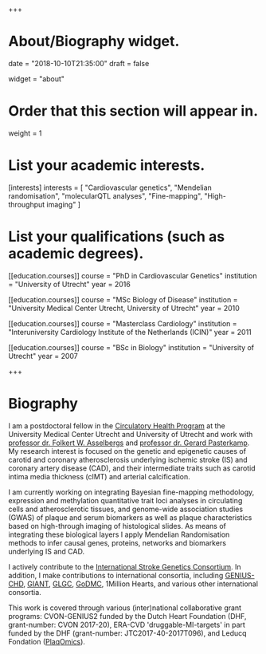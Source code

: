 +++
# About/Biography widget.

date = "2018-10-10T21:35:00"
draft = false

widget = "about"

# Order that this section will appear in.
weight = 1

# List your academic interests.
[interests]
  interests = [
    "Cardiovascular genetics",
    "Mendelian randomisation",
    "molecularQTL analyses",
    "Fine-mapping",
    "High-throughput imaging"
  ]

# List your qualifications (such as academic degrees).
[[education.courses]]
  course = "PhD in Cardiovascular Genetics"
  institution = "University of Utrecht"
  year = 2016

[[education.courses]]
  course = "MSc Biology of Disease"
  institution = "University Medical Center Utrecht, University of Utrecht"
  year = 2010

[[education.courses]]
  course = "Masterclass Cardiology"
  institution = "Interuniversity Cardiology Institute of the Netherlands (ICIN)"
  year = 2011

[[education.courses]]
  course = "BSc in Biology"
  institution = "University of Utrecht"
  year = 2007
 
+++

# Biography

I am a postdoctoral fellow in the [Circulatory Health Program](https://www.umcutrecht.nl/en/Research/Strategic-themes/Circulatory-Health) at the University Medical Center Utrecht and University of Utrecht and work with [professor dr. Folkert W. Asselbergs](https://www.umcutrecht.nl/en/Research/Strategic-themes/Circulatory-Health/Research-themes/Group-Asselbergs) and [professor dr. Gerard Pasterkamp](https://www.linkedin.com/in/gerard-pasterkamp-71a1b36/). My research interest is focused on the genetic and epigenetic causes of carotid and coronary atherosclerosis underlying ischemic stroke (IS) and coronary artery disease (CAD), and their intermediate traits such as carotid intima media thickness (cIMT) and arterial calcification.

I am currently working on integrating Bayesian fine-mapping methodology, expression and methylation quantitative trait loci analyses in circulating cells and atherosclerotic tissues, and genome-wide association studies (GWAS) of plaque and serum biomarkers as well as plaque characteristics based on high-through imaging of histological slides. As means of integrating these biological layers I apply Mendelian Randomisation methods to infer causal genes, proteins, networks and biomarkers underlying IS and CAD.

I actively contribute to the [International Stroke Genetics Consortium](http://www.strokegenetics.org). In addition, I make contributions to international consortia, including [GENIUS-CHD](http://www.genius-chd.com), [GIANT](http://portals.broadinstitute.org/collaboration/giant/index.php/GIANT_consortium), [GLGC](http://lipidgenetics.org), [GoDMC](http://www.godmc.org.uk), 1Million Hearts, and various other international consortia. 

This work is covered through various (inter)national collaborative grant programs: CVON-GENIUS2 funded by the Dutch Heart Foundation (DHF, grant-number: CVON 2017-20), ERA-CVD 'druggable-MI-targets' in part funded by the DHF (grant-number: JTC2017-40-2017T096), and Leducq Fondation ([PlaqOmics](https://www.plaqomics.com/)).

